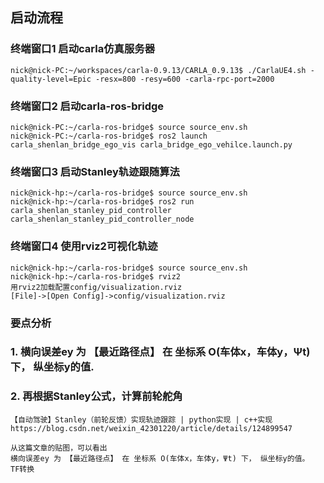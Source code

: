 ## 启动流程

### 终端窗口1  启动carla仿真服务器
```
nick@nick-PC:~/workspaces/carla-0.9.13/CARLA_0.9.13$ ./CarlaUE4.sh -quality-level=Epic -resx=800 -resy=600 -carla-rpc-port=2000
```

### 终端窗口2  启动carla-ros-bridge
```
nick@nick-PC:~/carla-ros-bridge$ source source_env.sh 
nick@nick-PC:~/carla-ros-bridge$ ros2 launch carla_shenlan_bridge_ego_vis carla_bridge_ego_vehilce.launch.py 
```

### 终端窗口3  启动Stanley轨迹跟随算法
```
nick@nick-hp:~/carla-ros-bridge$ source source_env.sh 
nick@nick-hp:~/carla-ros-bridge$ ros2 run carla_shenlan_stanley_pid_controller carla_shenlan_stanley_pid_controller_node 
```

### 终端窗口4  使用rviz2可视化轨迹
```
nick@nick-hp:~/carla-ros-bridge$ source source_env.sh 
nick@nick-hp:~/carla-ros-bridge$ rviz2 
用rviz2加载配置config/visualization.rviz
[File]->[Open Config]->config/visualization.rviz
```

### 要点分析
### 1. 横向误差ey 为 【最近路径点】 在 坐标系 O(车体x，车体y，Ψt) 下， 纵坐标y的值.
### 2. 再根据Stanley公式，计算前轮舵角


```
【自动驾驶】Stanley（前轮反馈）实现轨迹跟踪 | python实现 | c++实现
https://blog.csdn.net/weixin_42301220/article/details/124899547

从这篇文章的贴图，可以看出
横向误差ey 为 【最近路径点】 在 坐标系 O(车体x，车体y，Ψt) 下， 纵坐标y的值。
TF转换
```
